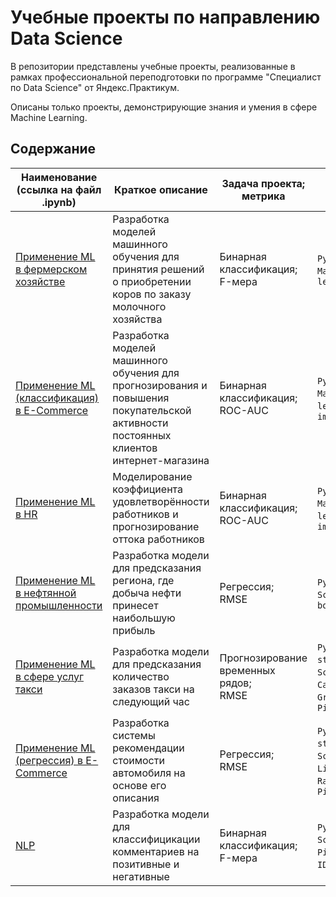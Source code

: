 # Учебные проекты по направлению Data Science

В репозитории представлены учебные проекты, реализованные в рамках профессиональной переподготовки по программе "Специалист по Data Science" от Яндекс.Практикум.

Описаны только проекты, демонстрирующие знания и умения в сфере Machine Learning.

## Содержание

| Наименование (ссылка на файл .ipynb) | Краткое описание | Задача проекта; метрика | Инструменты | 
| -- | -- | -- | -- |
| [Применение ML в фермерском хозяйстве](agriculture_bin_classification/agriculture_bin_classification.ipynb) | Разработка моделей машинного обучения для принятия решений о приобретении коров по заказу молочного хозяйства | Бинарная классификация;<br /> F-мера | `Python`, `Pandas`, `Matplotlib`, `Scikit-learn` |
| [Применение ML (классификация) в E-Commerce](ecommerce_bin_classification/ecommerce_bin_classification.ipynb) | Разработка моделей машинного обучения для прогнозирования и повышения покупательской активности постоянных клиентов интернет-магазина | Бинарная классификация;<br /> ROC-AUC | `Python`, `Pandas`, `Matplotlib`, `Scikit-learn`, `shap`, `feature importance` |
| [Применение ML в HR](hr_bin_classification/hr_bin_classification.ipynb) | Моделирование коэффициента удовлетворённости работников и прогнозирование оттока работников | Бинарная классификация;<br /> ROC-AUC | `Python`, `Pandas`, `Matplotlib`, `Scikit-learn`, `shap`, `feature importance` | 
| [Применение ML в нефтянной промышленности](fuel_regression/fuel_regression.ipynb) | Разработка модели для предсказания региона, где добыча нефти принесет наибольшую прибыль | Регрессия;<br /> RMSE | `Python`, `Pandas`, `Scikit-learn`, `bootstrap` |
| [Применение ML в сфере услуг такси](taxi_timeseries/taxi_timeseries.ipynb) | Разработка модели для предсказания количество заказов такси на следующий час | Прогнозирование временных рядов;<br /> RMSE | `Python`, `Pandas`, `statsmodels`, `Scikit-learn`, `CatBoost`, `GridSearchCV`, `Pipeline` |
| [Применение ML (регрессия) в E-Commerce](autos_regression/autos_regression.ipynb) | Разработка системы рекомендации стоимости автомобиля на основе его описания | Регрессия;<br /> RMSE | `Python`, `Pandas`, `statsmodels`, `Scikit-learn`, `LightGBM`, `RandomizedSearchCV`, `Pipeline` |
| [NLP](nlp_bin_classification/nlp_bin_classification.ipynb) | Разработка модели для классифицикации комментариев на позитивные и негативные | Бинарная классификация;<br /> F-мера | `Python`, `Pandas`, `Scikit-learn`, `Pipeline`, `NLTK`, `TF-IDF`, `BERT`, `SpaCy` |
